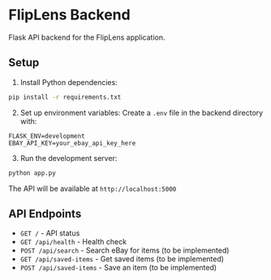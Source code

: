 # FlipLens Backend

Flask API backend for the FlipLens application.

## Setup

1. Install Python dependencies:
```bash
pip install -r requirements.txt
```

2. Set up environment variables:
Create a `.env` file in the backend directory with:
```
FLASK_ENV=development
EBAY_API_KEY=your_ebay_api_key_here
```

3. Run the development server:
```bash
python app.py
```

The API will be available at `http://localhost:5000`

## API Endpoints

- `GET /` - API status
- `GET /api/health` - Health check
- `POST /api/search` - Search eBay for items (to be implemented)
- `GET /api/saved-items` - Get saved items (to be implemented)
- `POST /api/saved-items` - Save an item (to be implemented) 